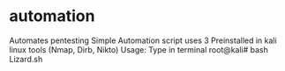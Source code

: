 # automation
Automates pentesting
Simple Automation script uses 3 Preinstalled in kali linux tools (Nmap, Dirb, Nikto)
Usage: 
Type in terminal root@kali# bash Lizard.sh
